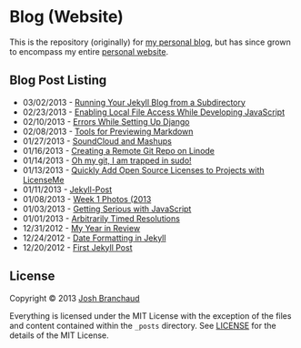 # Blog (Website)

This is the repository (originally) for
[my personal blog](http://joshbranchaud.com/blog/), but has since
grown to encompass my entire [personal website](http://joshbranchaud.com).

## Blog Post Listing

- 03/02/2013 - [Running Your Jekyll Blog from a Subdirectory](http://joshbranchaud.com/blog/2013/03/02/Running-Your-Jekyll-Blog-from-a-Subdirectory.html)
- 02/23/2013 - [Enabling Local File Access While Developing JavaScript](http://joshbranchaud.com/blog/2013/02/23/Enabling-Local-File-Access-While-Developing-Javascript.html)
- 02/10/2013 - [Errors While Setting Up Django](http://joshbranchaud.com/blog/2013/02/10/Errors-While-Setting-Up-Django.html)
- 02/08/2013 - [Tools for Previewing Markdown](http://joshbranchaud.com/blog/2013/02/08/Tools-for-Previewing-Markdown.html)
- 01/27/2013 - [SoundCloud and Mashups](http://joshbranchaud.com/blog/2013/01/27/SoundCloud-and-Mashups.html)
- 01/16/2013 - [Creating a Remote Git Repo on Linode](http://joshbranchaud.com/blog/2013/01/16/Creating-a-Remote-Git-Repo-on-Linode.html)
- 01/14/2013 - [Oh my git, I am trapped in sudo!](http://joshbranchaud.com/blog/2013/01/14/Oh-my-git,-I-am-trapped-in-sudo.html)
- 01/13/2013 - [Quickly Add Open Source Licenses to Projects with LicenseMe](http://joshbranchaud.com/blog/2013/01/13/Quickly-Add-Open-Source-Licenses-to-Projects-with-LicenseMe.html)
- 01/11/2013 - [Jekyll-Post](http://joshbranchaud.com/blog/2013/01/11/Jekyll-Post.html)
- 01/08/2013 - [Week 1 Photos (2013](http://joshbranchaud.com/blog/2013/01/08/Week-1-Photos-%282013%29.html)
- 01/03/2013 - [Getting Serious with JavaScript](http://joshbranchaud.com/blog/2013/01/03/Getting-Serious-With-Javascript.html)
- 01/01/2013 - [Arbitrarily Timed Resolutions](http://joshbranchaud.com/blog/2013/01/01/Arbitrarily-Timed-Resolutions.html)
- 12/31/2012 - [My Year in Review](http://joshbranchaud.com/blog/2012/12/31/My-Year-in-Review.html)
- 12/24/2012 - [Date Formatting in Jekyll](http://joshbranchaud.com/blog/2012/12/24/Date-Formatting-in-Jekyll.html)
- 12/20/2012 - [First Jekyll Post](http://joshbranchaud.com/blog/2012/12/20/First-Jekyll-Post.html)

## License

Copyright &copy; 2013 [Josh Branchaud](http://joshbranchaud.com)

Everything is licensed under the MIT License with the exception of the files
and content contained within the `_posts` directory. See
[LICENSE](https://github.com/jbranchaud/blog/blob/master/LICENSE)
for the details of the MIT License.
